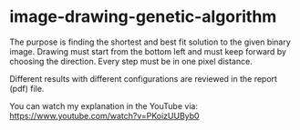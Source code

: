 # image-drawing-genetic-algorithm

The purpose is finding the shortest and best fit solution to the given binary image. Drawing must start from the bottom left and must keep forward by choosing the direction. Every step must be in one pixel distance.

Different results with different configurations are reviewed in the report (pdf) file.

You can watch my explanation in the YouTube via: https://www.youtube.com/watch?v=PKoizUUByb0
